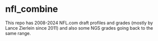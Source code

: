 # nfl_combine

This repo has 2008-2024 NFL.com draft profiles and grades (mostly by Lance Zierlein since 2011) and also some NGS grades going back to the same range. 

